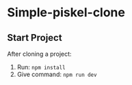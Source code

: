 # Simple-piskel-clone

## Start Project

After cloning a project:
1. Run: `npm install`
2. Give command: `npm run dev`
